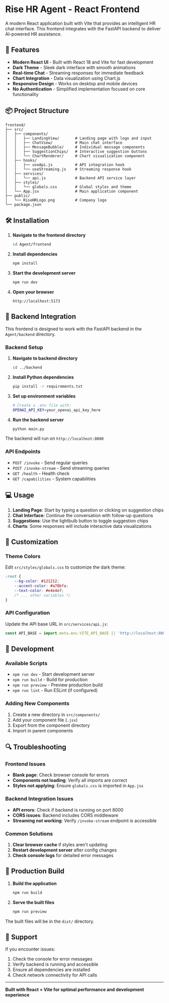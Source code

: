 # Rise HR Agent - React Frontend

A modern React application built with Vite that provides an intelligent HR chat interface. This frontend integrates with the FastAPI backend to deliver AI-powered HR assistance.

## 🚀 Features

- **Modern React UI** - Built with React 18 and Vite for fast development
- **Dark Theme** - Sleek dark interface with smooth animations
- **Real-time Chat** - Streaming responses for immediate feedback
- **Chart Integration** - Data visualization using Chart.js
- **Responsive Design** - Works on desktop and mobile devices
- **No Authentication** - Simplified implementation focused on core functionality

## 📦 Project Structure

```
frontend/
├── src/
│   ├── components/
│   │   ├── LandingView/       # Landing page with logo and input
│   │   ├── ChatView/          # Main chat interface
│   │   ├── MessageBubble/     # Individual message components
│   │   ├── SuggestionChips/   # Interactive suggestion buttons
│   │   └── ChartRenderer/     # Chart visualization component
│   ├── hooks/
│   │   ├── useApi.js          # API integration hook
│   │   └── useStreaming.js    # Streaming response hook
│   ├── services/
│   │   └── api.js             # Backend API service layer
│   ├── styles/
│   │   └── globals.css        # Global styles and theme
│   └── App.jsx                # Main application component
├── public/
│   └── RiseHRLogo.png         # Company logo
└── package.json
```

## 🛠️ Installation

1. **Navigate to the frontend directory**
   ```bash
   cd Agent/frontend
   ```

2. **Install dependencies**
   ```bash
   npm install
   ```

3. **Start the development server**
   ```bash
   npm run dev
   ```

4. **Open your browser**
   ```
   http://localhost:5173
   ```

## 🔧 Backend Integration

This frontend is designed to work with the FastAPI backend in the `Agent/backend` directory.

### Backend Setup

1. **Navigate to backend directory**
   ```bash
   cd ../backend
   ```

2. **Install Python dependencies**
   ```bash
   pip install -r requirements.txt
   ```

3. **Set up environment variables**
   ```bash
   # Create a .env file with:
   OPENAI_API_KEY=your_openai_api_key_here
   ```

4. **Run the backend server**
   ```bash
   python main.py
   ```

The backend will run on `http://localhost:8000`

### API Endpoints

- `POST /invoke` - Send regular queries
- `POST /invoke-stream` - Send streaming queries
- `GET /health` - Health check
- `GET /capabilities` - System capabilities

## 💻 Usage

1. **Landing Page**: Start by typing a question or clicking on suggestion chips
2. **Chat Interface**: Continue the conversation with follow-up questions
3. **Suggestions**: Use the lightbulb button to toggle suggestion chips
4. **Charts**: Some responses will include interactive data visualizations

## 🎨 Customization

### Theme Colors
Edit `src/styles/globals.css` to customize the dark theme:

```css
:root {
    --bg-color: #121212;
    --accent-color: #a78bfa;
    --text-color: #e4e4e7;
    /* ... other variables */
}
```

### API Configuration
Update the API base URL in `src/services/api.js`:

```javascript
const API_BASE = import.meta.env.VITE_API_BASE || 'http://localhost:8000';
```

## 🧪 Development

### Available Scripts

- `npm run dev` - Start development server
- `npm run build` - Build for production
- `npm run preview` - Preview production build
- `npm run lint` - Run ESLint (if configured)

### Adding New Components

1. Create a new directory in `src/components/`
2. Add your component file (`.jsx`)
3. Export from the component directory
4. Import in parent components

## 🔍 Troubleshooting

### Frontend Issues
- **Blank page**: Check browser console for errors
- **Components not loading**: Verify all imports are correct
- **Styles not applying**: Ensure `globals.css` is imported in `App.jsx`

### Backend Integration Issues
- **API errors**: Check if backend is running on port 8000
- **CORS issues**: Backend includes CORS middleware
- **Streaming not working**: Verify `/invoke-stream` endpoint is accessible

### Common Solutions
1. **Clear browser cache** if styles aren't updating
2. **Restart development server** after config changes
3. **Check console logs** for detailed error messages

## 🚀 Production Build

1. **Build the application**
   ```bash
   npm run build
   ```

2. **Serve the built files**
   ```bash
   npm run preview
   ```

The built files will be in the `dist/` directory.

## 📧 Support

If you encounter issues:
1. Check the console for error messages
2. Verify backend is running and accessible
3. Ensure all dependencies are installed
4. Check network connectivity for API calls

---

**Built with React + Vite for optimal performance and development experience**
